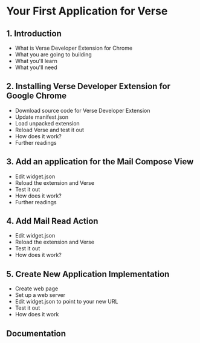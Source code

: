 # Your First Application for Verse

## 1. Introduction
* What is Verse Developer Extension for Chrome
* What you are going to building
* What you'll learn
* What you'll need

## 2. Installing Verse Developer Extension for Google Chrome
* Download source code for Verse Developer Extension
* Update manifest.json
* Load unpacked extension
* Reload Verse and test it out
* How does it work?
* Further readings

## 3. Add an application for the Mail Compose View
* Edit widget.json
* Reload the extension and Verse
* Test it out
* How does it work?
* Further readings

## 4. Add Mail Read Action
* Edit widget.json
* Reload the extension and Verse
* Test it out
* How does it work?

## 5. Create New Application Implementation
* Create web page
* Set up a web server
* Edit widget.json to point to your new URL
* Test it out
* How does it work

## Documentation
